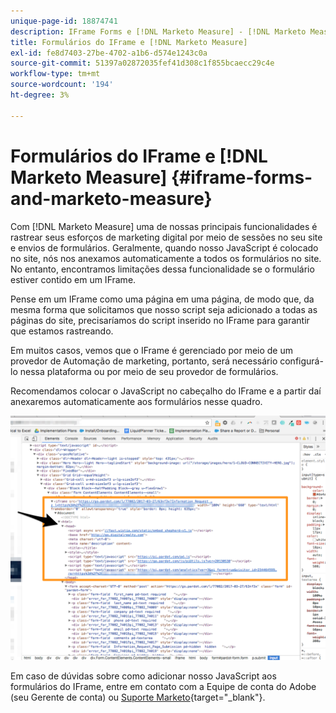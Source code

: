 ```yaml
---
unique-page-id: 18874741
description: IFrame Forms e [!DNL Marketo Measure] - [!DNL Marketo Measure] - Documentação do produto
title: Formulários do IFrame e [!DNL Marketo Measure]
exl-id: fe8d7403-27be-4702-a1b6-d574e1243c0a
source-git-commit: 51397a02872035fef41d308c1f855bcaecc29c4e
workflow-type: tm+mt
source-wordcount: '194'
ht-degree: 3%

---
```


# Formulários do IFrame e [!DNL Marketo Measure] {#iframe-forms-and-marketo-measure}

Com [!DNL Marketo Measure] uma de nossas principais funcionalidades é rastrear seus esforços de marketing digital por meio de sessões no seu site e envios de formulários. Geralmente, quando nosso JavaScript é colocado no site, nós nos anexamos automaticamente a todos os formulários no site. No entanto, encontramos limitações dessa funcionalidade se o formulário estiver contido em um IFrame.

Pense em um IFrame como uma página em uma página, de modo que, da mesma forma que solicitamos que nosso script seja adicionado a todas as páginas do site, precisaríamos do script inserido no IFrame para garantir que estamos rastreando.

Em muitos casos, vemos que o IFrame é gerenciado por meio de um provedor de Automação de marketing, portanto, será necessário configurá-lo nessa plataforma ou por meio de seu provedor de formulários.

Recomendamos colocar o JavaScript no cabeçalho do IFrame e a partir daí anexaremos automaticamente aos formulários nesse quadro.

![](assets/1-1.png)

Em caso de dúvidas sobre como adicionar nosso JavaScript aos formulários do IFrame, entre em contato com a Equipe de conta do Adobe (seu Gerente de conta) ou [Suporte Marketo](https://nation.marketo.com/t5/support/ct-p/Support){target="_blank"}.
